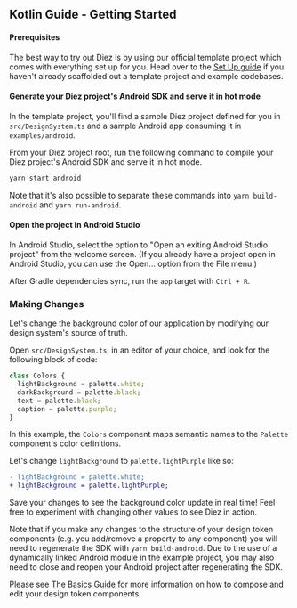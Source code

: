 ## Kotlin Guide - Getting Started

#### Prerequisites

The best way to try out Diez is by using our official template project which comes with everything set up for you. Head over to the [Set Up guide](/getting-started#set-up) if you haven't already scaffolded out a template project and example codebases.

#### Generate your Diez project's Android SDK and serve it in hot mode

In the template project, you'll find a sample Diez project defined for you in `src/DesignSystem.ts` and a sample Android app consuming it in `examples/android`.

From your Diez project root, run the following command to compile your Diez project's Android SDK and serve it in hot mode.

```bash
yarn start android
```
<div class="note">Note that it's also possible to separate these commands into <code class="inline">yarn build-android</code> and <code class="inline">yarn run-android</code>.</div>

#### Open the project in Android Studio

In Android Studio, select the option to "Open an exiting Android Studio project" from the welcome screen. (If you already have a project open in Android Studio, you can use the Open... option from the File menu.)

After Gradle dependencies sync, run the `app` target with `Ctrl + R`.

### Making Changes

Let's change the background color of our application by modifying our design system's source of truth.

Open `src/DesignSystem.ts`, in an editor of your choice, and look for the following block of code:

```typescript
class Colors {
  lightBackground = palette.white;
  darkBackground = palette.black;
  text = palette.black;
  caption = palette.purple;
}
```

In this example, the `Colors` component maps semantic names to the `Palette` component's color definitions.

Let's change `lightBackground` to `palette.lightPurple` like so:

```Diff
- lightBackground = palette.white;
+ lightBackground = palette.lightPurple;
```

Save your changes to see the background color update in real time! Feel free to experiment with changing other values to see Diez in action.

Note that if you make any changes to the structure of your design token components (e.g. you add/remove a property to any component) you will need to regenerate the SDK with `yarn build-android`. Due to the use of a dynamically linked Android module in the example project, you may also need to close and reopen your Android project after regenerating the SDK.

Please see [The Basics Guide](/getting-started/the-basics) for more information on how to compose and edit your design token components.
